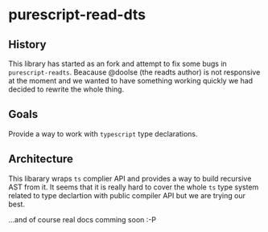 # purescript-read-dts


## History

This library has started as an fork and attempt to fix some bugs in `purescript-readts`. Beacause @doolse (the readts author) is not responsive at the moment and we wanted to have something working quickly we had decided to rewrite the whole thing.

## Goals

Provide a way to work with `typescript` type declarations.

## Architecture

This libarary wraps `ts` complier API and provides a way to build recursive AST from it. It seems that it is really hard to cover the whole `ts` type system related to type declartion with public compiler API but we are trying our best.

...and of course real docs comming soon :-P


